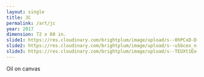 ```yaml
---
layout: single
title: JC
permalink: /art/jc
year: 2017
dimension: 72 x 60 in.
slide1: https://res.cloudinary.com/brightplum/image/upload/s--0hPCxD-D--/c_scale,q_jpegmini,w_800/v1493571523/ashleyjan/JC_bosuez.jpg
slide2: https://res.cloudinary.com/brightplum/image/upload/s--u5bcex_n--/t_1200x800/v1493571505/ashleyjan/JC-crop_top_eprzxo.jpg
slide3: https://res.cloudinary.com/brightplum/image/upload/s--TEUXt1Eo--/t_1200x800/v1493571510/ashleyjan/JC-Jacket_nbkpjp.jpg
---
```


Oil on canvas

